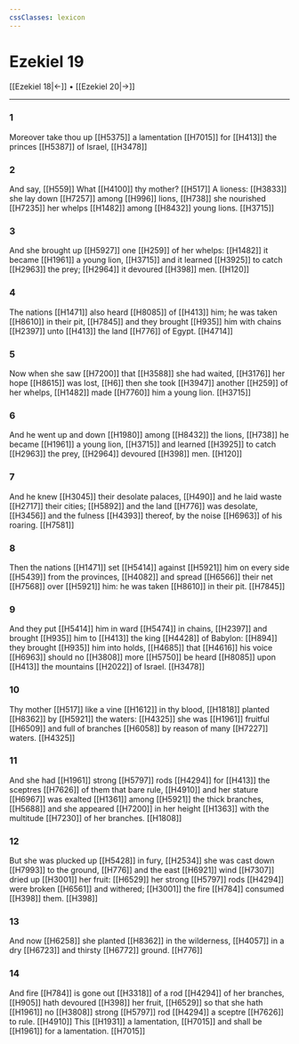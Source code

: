 ```yaml
---
cssClasses: lexicon
---
```

# Ezekiel 19

[[Ezekiel 18|←]] • [[Ezekiel 20|→]]

---

### 1
Moreover take thou up [[H5375]] a lamentation [[H7015]] for [[H413]] the princes [[H5387]] of Israel, [[H3478]]

### 2
And say, [[H559]] What [[H4100]] thy mother? [[H517]] A lioness: [[H3833]] she lay down [[H7257]] among [[H996]] lions, [[H738]] she nourished [[H7235]] her whelps [[H1482]] among [[H8432]] young lions. [[H3715]]

### 3
And she brought up [[H5927]] one [[H259]] of her whelps: [[H1482]] it became [[H1961]] a young lion, [[H3715]] and it learned [[H3925]] to catch [[H2963]] the prey; [[H2964]] it devoured [[H398]] men. [[H120]]

### 4
The nations [[H1471]] also heard [[H8085]] of [[H413]] him; he was taken [[H8610]] in their pit, [[H7845]] and they brought [[H935]] him with chains [[H2397]] unto [[H413]] the land [[H776]] of Egypt. [[H4714]]

### 5
Now when she saw [[H7200]] that [[H3588]] she had waited, [[H3176]] her hope [[H8615]] was lost, [[H6]] then she took [[H3947]] another [[H259]] of her whelps, [[H1482]] made [[H7760]] him a young lion. [[H3715]]

### 6
And he went up and down [[H1980]] among [[H8432]] the lions, [[H738]] he became [[H1961]] a young lion, [[H3715]] and learned [[H3925]] to catch [[H2963]] the prey, [[H2964]] devoured [[H398]] men. [[H120]]

### 7
And he knew [[H3045]] their desolate palaces, [[H490]] and he laid waste [[H2717]] their cities; [[H5892]] and the land [[H776]] was desolate, [[H3456]] and the fulness [[H4393]] thereof, by the noise [[H6963]] of his roaring. [[H7581]]

### 8
Then the nations [[H1471]] set [[H5414]] against [[H5921]] him on every side [[H5439]] from the provinces, [[H4082]] and spread [[H6566]] their net [[H7568]] over [[H5921]] him: he was taken [[H8610]] in their pit. [[H7845]]

### 9
And they put [[H5414]] him in ward [[H5474]] in chains, [[H2397]] and brought [[H935]] him to [[H413]] the king [[H4428]] of Babylon: [[H894]] they brought [[H935]] him into holds, [[H4685]] that [[H4616]] his voice [[H6963]] should no [[H3808]] more [[H5750]] be heard [[H8085]] upon [[H413]] the mountains [[H2022]] of Israel. [[H3478]]

### 10
Thy mother [[H517]] like a vine [[H1612]] in thy blood, [[H1818]] planted [[H8362]] by [[H5921]] the waters: [[H4325]] she was [[H1961]] fruitful [[H6509]] and full of branches [[H6058]] by reason of many [[H7227]] waters. [[H4325]]

### 11
And she had [[H1961]] strong [[H5797]] rods [[H4294]] for [[H413]] the sceptres [[H7626]] of them that bare rule, [[H4910]] and her stature [[H6967]] was exalted [[H1361]] among [[H5921]] the thick branches, [[H5688]] and she appeared [[H7200]] in her height [[H1363]] with the multitude [[H7230]] of her branches. [[H1808]]

### 12
But she was plucked up [[H5428]] in fury, [[H2534]] she was cast down [[H7993]] to the ground, [[H776]] and the east [[H6921]] wind [[H7307]] dried up [[H3001]] her fruit: [[H6529]] her strong [[H5797]] rods [[H4294]] were broken [[H6561]] and withered; [[H3001]] the fire [[H784]] consumed [[H398]] them. [[H398]]

### 13
And now [[H6258]] she planted [[H8362]] in the wilderness, [[H4057]] in a dry [[H6723]] and thirsty [[H6772]] ground. [[H776]]

### 14
And fire [[H784]] is gone out [[H3318]] of a rod [[H4294]] of her branches, [[H905]] hath devoured [[H398]] her fruit, [[H6529]] so that she hath [[H1961]] no [[H3808]] strong [[H5797]] rod [[H4294]] a sceptre [[H7626]] to rule. [[H4910]] This [[H1931]] a lamentation, [[H7015]] and shall be [[H1961]] for a lamentation. [[H7015]]